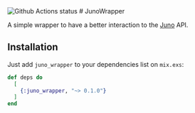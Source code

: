 <img src='https://github.com/boostingtech/juno_wrapper/workflows/actions/badge.svg?branch=master' alt='Github Actions status'/>
# JunoWrapper

A simple wrapper to have a better interaction to the [Juno](https://www.juno.com.br/) API.

## Installation

Just add `juno_wrapper` to your dependencies list on `mix.exs`:

```elixir
def deps do
  [
    {:juno_wrapper, "~> 0.1.0"}
  ]
end
```
